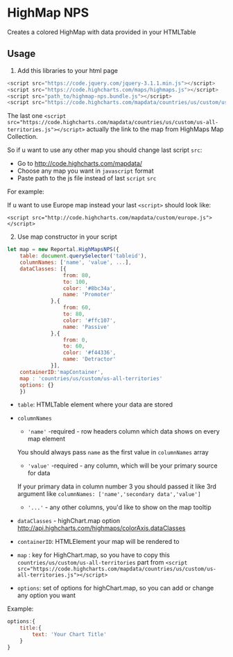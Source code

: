 # HighMap NPS #
Creates a colored HighMap with data provided in your HTMLTable

## Usage ##
1. Add this libraries to your html page
```javascript
<script src="https://code.jquery.com/jquery-3.1.1.min.js"></script>
<script src="https://code.highcharts.com/maps/highmaps.js"></script>
<script src="path_to/highmap-nps.bundle.js"></script>
<script src="https://code.highcharts.com/mapdata/countries/us/custom/us-all-territories.js"></script>
```
The last one `<script src="https://code.highcharts.com/mapdata/countries/us/custom/us-all-territories.js"></script>`
actually the link to the map from HighMaps Map Collection.

So if u want to use any other map you should change last script `src`:
- Go to <http://code.highcharts.com/mapdata/>
- Choose any map you want in `javascript` format
- Paste path to the js file instead of last `script` `src`

For example: 

If u want to use Europe map instead your last `<script>` should look like: 

`<script src="http://code.highcharts.com/mapdata/custom/europe.js"></script>`

 2. Use map constructor in your script

```javascript
let map = new Reportal.HighMapsNPS({
	table: document.querySelector('tableid'),
 	columnNames: ['name', 'value', ...],
 	dataClasses: [{
                  from: 80,
                  to: 100,
                  color: '#8bc34a',
                  name: 'Promoter'
              },{
                  from: 60,
                  to: 80,
                  color: '#ffc107',
                  name: 'Passive'
              },{
                  from: 0,
                  to: 60,
                  color: '#f44336',
                  name: 'Detractor'
              }],
 	containerID:'mapContainer',
 	map : 'countries/us/custom/us-all-territories'
 	options: {}
 	})
```
- `table`: HTMLTable element where your data are stored
- `columnNames` 
	* `'name'` -required - row headers column which data shows on every map element
	
	You should always pass `name` as the first value in `columnNames` array
	* `'value'` -required - any column, which will be your primary source for data
	  
	If your primary data in column  number 3 you should passed it like 3rd argument
	like `columnNames: ['name','secondary data','value']`
	* `'...'` - any other columns, you'd like to show on the map tooltip
- `dataClasses` - highChart.map option <http://api.highcharts.com/highmaps/colorAxis.dataClasses>
- `containerID`: HTMLElement your map will be rendered to
- `map` : key for HighChart.map, so you have to copy this `countries/us/custom/us-all-territories` part from `<script src="https://code.highcharts.com/mapdata/countries/us/custom/us-all-territories.js"></script>`
- `options`: set of options for highChart.map, so you can add or change any option you want

Example:
```javascript
options:{
    title:{
        text: 'Your Chart Title'
    }
}
```

